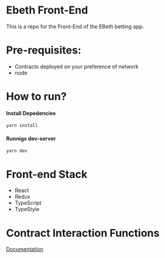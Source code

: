# Ebeth Front-End
This is a repo for the Front-End of the EBeth betting app.

# Pre-requisites:

* Contracts deployed on your preference of network
* node

# How to run?

#### Install Depedencies

```
yarn install
```

#### Runnigs dev-server
```
yarn dev
```

# Front-end Stack

* React
* Redux
* TypeScript
* TypeStyle

# Contract Interaction Functions
[Documentation](./src/ethereum/)

